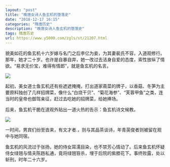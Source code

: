 ```yaml
---
layout: "post"
title: "晚唐女诗人鱼玄机的堕落史"
date: "2018-12-17 16:15"
categories: "隋唐历史"
description: "晚唐女诗人鱼玄机的堕落史"
tags: 隋唐历史
url: https://www.y5000.com/zgls/st/21207.html
---
```






貌美如花的鱼玄机十六岁嫁与名门之后李亿为妾，为其妻裴氏不容，入道观修行。那年，她才二十岁。也许是自暴自弃，她一改过去洁身自爱的态度，索性放纵了情欲。“易求无价宝，难得有情郎”，就是鱼玄机的名言。

![](https://img.y5000.com/uploads/allimg/170515/11-1F5151F953392.jpg)

起初，美女道士鱼玄机还有些遮遮掩掩，打出道家斋菜的牌子，以香菇、冬笋为主要原料独创了几样招牌菜，像什么“白烧干贝”、“菊花海参”、“芙蓉甲鱼”之类，连当时的皇帝也御驾亲征，赶过去吃她的招牌菜，给她捧场。

后来，鱼玄机干脆在道观外贴出一道火热的告示：鱼玄机诗文候教。

![](https://img.y5000.com/uploads/allimg/170515/11-1F5151G011b2.jpg)

一时间，男宾们纷至沓来，有文才者.，则与其品茶谈诗，年青英俊者则被留在观中与她同宿。

鱼玄机的风流过于张扬，她的侍女耳濡目染，也不禁芳心情动了。后来鱼玄机怀疑侍女绿翘与情夫陈韪私通，竟将绿翘笞杀，埋于后院的紫膝花下。事终败露，处以斩刑，时年二十六岁。

